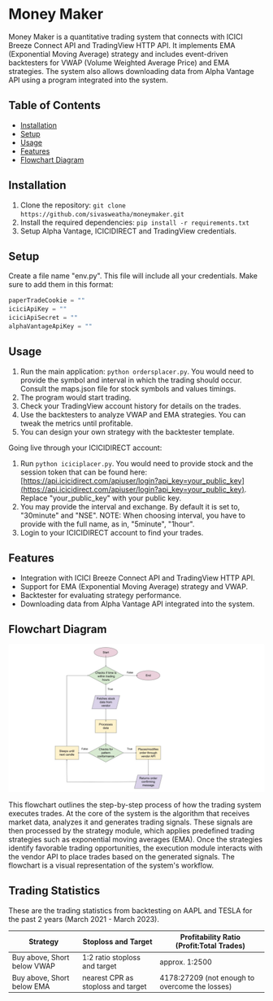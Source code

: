 # Money Maker

Money Maker is a quantitative trading system that connects with ICICI Breeze Connect API and TradingView HTTP API. It implements EMA (Exponential Moving Average) strategy and includes event-driven backtesters for VWAP (Volume Weighted Average Price) and EMA strategies. The system also allows downloading data from Alpha Vantage API using a program integrated into the system.

## Table of Contents

- [Installation](#installation)
- [Setup](#setup)
- [Usage](#usage)
- [Features](#features)
- [Flowchart Diagram](#flowchart-diagram)

## Installation

1. Clone the repository: `git clone https://github.com/sivasweatha/moneymaker.git`
2. Install the required dependencies: `pip install -r requirements.txt`
3. Setup Alpha Vantage, ICICIDIRECT and TradingView credentials.

## Setup

Create a file name "env.py". This file will include all your credentials. Make sure to add them in this format:
```python
paperTradeCookie = ""
iciciApiKey = ""
iciciApiSecret = ""
alphaVantageApiKey = ""
```

## Usage

1. Run the main application: `python ordersplacer.py`. You would need to provide the symbol and interval in which the trading should occur. Consult the maps.json file for stock symbols and values timings.
2. The program would start trading.
3. Check your TradingView account history for details on the trades.
4. Use the backtesters to analyze VWAP and EMA strategies. You can tweak the metrics until profitable.
5. You can design your own strategy with the backtester template.

Going live through your ICICIDIRECT account:
1. Run `python iciciplacer.py`. You would need to provide stock and the session token that can be found here: [https://api.icicidirect.com/apiuser/login?api_key=your_public_key](https://api.icicidirect.com/apiuser/login?api_key=your_public_key). Replace "your_public_key" with your public key.
2. You may provide the interval and exchange. By default it is set to, "30minute" and "NSE".
NOTE: When choosing interval, you have to provide with the full name, as in, "5minute", "1hour".
3. Login to your ICICIDIRECT account to find your trades.

## Features

- Integration with ICICI Breeze Connect API and TradingView HTTP API.
- Support for EMA (Exponential Moving Average) strategy and VWAP.
- Backtester for evaluating strategy performance.
- Downloading data from Alpha Vantage API integrated into the system.

## Flowchart Diagram

![Flowchart](./flowchart.jpg)

This flowchart outlines the step-by-step process of how the trading system executes trades. At the core of the system is the algorithm that receives market data, analyzes it and generates trading signals. These signals are then processed by the strategy module, which applies predefined trading strategies such as exponential moving averages (EMA). Once the strategies identify favorable trading opportunities, the execution module interacts with the vendor API to place trades based on the generated signals. The flowchart is a visual representation of the system's workflow.

## Trading Statistics

These are the trading statistics from backtesting on AAPL and TESLA for the past 2 years (March 2021 - March 2023).

| Strategy | Stoploss and Target | Profitability Ratio (Profit:Total Trades)|
|-----------------|-----------------|-----------------|
| Buy above, Short below VWAP | 1:2 ratio stoploss and target | approx. 1:2500 |
| Buy above, Short below EMA | nearest CPR as stoploss and target | 4178:27209 (not enough to overcome the losses) |